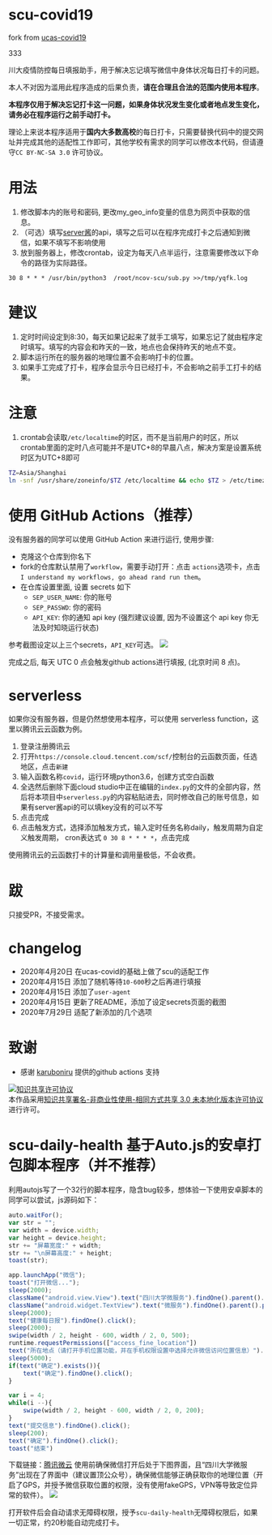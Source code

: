 # scu-covid19
fork from <a href= "https://github.com/IanSmith123/ucas-covid19" > ucas-covid19 </a>

333

川大疫情防控每日填报助手，用于解决忘记填写微信中身体状况每日打卡的问题。

本人不对因为滥用此程序造成的后果负责，**请在合理且合法的范围内使用本程序**。

**本程序仅用于解决忘记打卡这一问题，如果身体状况发生变化或者地点发生变化，请务必在程序运行之前手动打卡。**

理论上来说本程序适用于**国内大多数高校**的每日打卡，只需要替换代码中的提交网址并完成其他的适配性工作即可，其他学校有需求的同学可以修改本代码，但请遵守`CC BY-NC-SA 3.0` 许可协议。

# 用法
1. 修改脚本内的账号和密码, 更改my_geo_info变量的信息为网页中获取的信息。
2. （可选）填写[server酱](http://sc.ftqq.com/3.version)的api，填写之后可以在程序完成打卡之后通知到微信，如果不填写不影响使用
2. 放到服务器上，修改crontab，设定为每天八点半运行，注意需要修改以下命令的路径为实际路径。
```
30 8 * * * /usr/bin/python3  /root/ncov-scu/sub.py >>/tmp/yqfk.log
```


# 建议
1. 定时时间设定到8:30，每天如果记起来了就手工填写，如果忘记了就由程序定时填写。填写的内容会和昨天的一致，地点也会保持昨天的地点不变。
2. 脚本运行所在的服务器的地理位置不会影响打卡的位置。
3. 如果手工完成了打卡，程序会显示今日已经打卡，不会影响之前手工打卡的结果。

# 注意
1. crontab会读取`/etc/localtime`的时区，而不是当前用户的时区，所以crontab里面的定时八点可能并不是UTC+8的早晨八点，解决方案是设置系统时区为UTC+8即可
```bash
TZ=Asia/Shanghai
ln -snf /usr/share/zoneinfo/$TZ /etc/localtime && echo $TZ > /etc/timezone
```


# 使用 GitHub Actions（推荐）
没有服务器的同学可以使用 GitHub Action 来进行运行, 使用步骤:
- 克隆这个仓库到你名下
- fork的仓库默认禁用了`workflow`，需要手动打开：点击 `actions`选项卡，点击`I understand my workflows, go ahead rand run them`。
- 在仓库设置里面, 设置 secrets 如下
  - `SEP_USER_NAME`: 你的账号
  - `SEP_PASSWD`: 你的密码
  - `API_KEY`: 你的通知 api key (强烈建议设置, 因为不设置这个 api key 你无法及时知晓运行状态)

参考截图设定以上三个secrets，`API_KEY`可选。
![](setting.png)

 完成之后, 每天 UTC 0 点会触发github actions进行填报, (北京时间 8 点)。

# serverless 
如果你没有服务器，但是仍然想使用本程序，可以使用 serverless function，这里以腾讯云云函数为例。
1. 登录注册腾讯云
2. 打开`https://console.cloud.tencent.com/scf/`控制台的云函数页面，任选地区，点击`新建`
3. 输入函数名称`covid`，运行环境python3.6，创建方式空白函数
4. 全选然后删除下面cloud studio中正在编辑的`index.py`的文件的全部内容，然后将本项目中`serverless.py`的内容粘贴进去，同时修改自己的账号信息，如果有server酱api的可以填key没有的可以不写
5. 点击完成
6. 点击触发方式，选择添加触发方式，输入定时任务名称daily，触发周期为自定义触发周期， cron表达式 `0 30 8 * * * *`，点击完成

使用腾讯云的云函数打卡的计算量和调用量极低，不会收费。

# 跋

只接受PR，不接受需求。

# changelog
- 2020年4月20日 在ucas-covid的基础上做了scu的适配工作
- 2020年4月15日 添加了随机等待`10-600`秒之后再进行填报
- 2020年4月15日 添加了`user-agent`
- 2020年4月15日 更新了README，添加了设定secrets页面的截图
- 2020年7月29日 适配了新添加的几个选项

# 致谢
- 感谢 [karuboniru](https://github.com/IanSmith123/ucas-covid19/pull/1) 提供的github actions 支持

<a rel="license" href="http://creativecommons.org/licenses/by-nc-sa/3.0/"><img alt="知识共享许可协议" style="border-width:0" src="https://i.creativecommons.org/l/by-nc-sa/3.0/88x31.png" /></a><br />本作品采用<a rel="license" href="http://creativecommons.org/licenses/by-nc-sa/3.0/">知识共享署名-非商业性使用-相同方式共享 3.0 未本地化版本许可协议</a>进行许可。


# scu-daily-health 基于Auto.js的安卓打包脚本程序（并不推荐）
利用autojs写了一个32行的脚本程序，隐含bug较多，想体验一下使用安卓脚本的同学可以尝试，js源码如下：
```javascript
auto.waitFor();
var str = "";
var width = device.width;
var height = device.height;
str += "屏幕宽度:" + width;
str += "\n屏幕高度:" + height;
toast(str);

app.launchApp("微信");
toast("打开微信...");
sleep(2000);
className("android.view.View").text("四川大学微服务").findOne().parent().parent().parent().parent().click();
className("android.widget.TextView").text("微服务").findOne().parent().parent().click();
sleep(2000);
text("健康每日报").findOne().click();
sleep(2000);
swipe(width / 2, height - 600, width / 2, 0, 500);
runtime.requestPermissions(["access_fine_location"])
text("所在地点（请打开手机位置功能，并在手机权限设置中选择允许微信访问位置信息）").findOne().parent().click();
sleep(5000);
if(text("确定").exists()){
    text("确定").findOne().click();
}

var i = 4;
while(i --){
    swipe(width / 2, height - 600, width / 2, 0, 200);
}
text("提交信息").findOne().click();
sleep(200);
text("确定").findOne().click();
toast("结束")
```

下载链接：<a href="https://share.weiyun.com/5Qet1Mn">腾讯微云</a>
使用前确保微信打开后处于下图界面，且“四川大学微服务”出现在了界面中（建议置顶公众号），确保微信能够正确获取你的地理位置（开启了GPS，并授予微信获取位置的权限，没有使用fakeGPS，VPN等导致定位异常的软件）。
![](Screenshot.jpg)

打开软件后会自动请求无障碍权限，授予`scu-daily-health`无障碍权限后，如果一切正常，约20秒能自动完成打卡。
